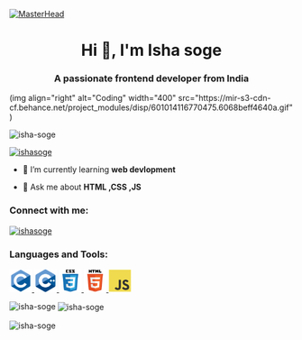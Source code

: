 [![MasterHead](![image](https://github.com/Isha-Soge/Isha-Soge/assets/141307751/05fae065-3048-44c4-84b3-c4760a3c0a9b)
)](https://Isha-Soge.io)
<h1 align="center">Hi 👋, I'm Isha soge</h1>
<h3 align="center">A passionate frontend developer from India</h3>
(img align="right" alt="Coding" width="400" src="https://mir-s3-cdn-cf.behance.net/project_modules/disp/601014116770475.6068beff4640a.gif")

<p align="left"> <img src="https://komarev.com/ghpvc/?username=isha-soge&label=Profile%20views&color=0e75b6&style=flat" alt="isha-soge" /> </p>

<p align="left"> <a href="https://twitter.com/ishasoge" target="blank"><img src="https://img.shields.io/twitter/follow/ishasoge?logo=twitter&style=for-the-badge" alt="ishasoge" /></a> </p>

- 🌱 I’m currently learning **web devlopment**

- 💬 Ask me about **HTML ,CSS ,JS**

<h3 align="left">Connect with me:</h3>
<p align="left">
<a href="https://twitter.com/ishasoge" target="blank"><img align="center" src="https://raw.githubusercontent.com/rahuldkjain/github-profile-readme-generator/master/src/images/icons/Social/twitter.svg" alt="ishasoge" height="30" width="40" /></a>
</p>

<h3 align="left">Languages and Tools:</h3>
<p align="left"> <a href="https://www.cprogramming.com/" target="_blank" rel="noreferrer"> <img src="https://raw.githubusercontent.com/devicons/devicon/master/icons/c/c-original.svg" alt="c" width="40" height="40"/> </a> <a href="https://www.w3schools.com/cpp/" target="_blank" rel="noreferrer"> <img src="https://raw.githubusercontent.com/devicons/devicon/master/icons/cplusplus/cplusplus-original.svg" alt="cplusplus" width="40" height="40"/> </a> <a href="https://www.w3schools.com/css/" target="_blank" rel="noreferrer"> <img src="https://raw.githubusercontent.com/devicons/devicon/master/icons/css3/css3-original-wordmark.svg" alt="css3" width="40" height="40"/> </a> <a href="https://www.w3.org/html/" target="_blank" rel="noreferrer"> <img src="https://raw.githubusercontent.com/devicons/devicon/master/icons/html5/html5-original-wordmark.svg" alt="html5" width="40" height="40"/> </a> <a href="https://developer.mozilla.org/en-US/docs/Web/JavaScript" target="_blank" rel="noreferrer"> <img src="https://raw.githubusercontent.com/devicons/devicon/master/icons/javascript/javascript-original.svg" alt="javascript" width="40" height="40"/> </a> </p>

<p><img align="left" src="https://github-readme-stats.vercel.app/api/top-langs?username=isha-soge&show_icons=true&locale=en&layout=compact" alt="isha-soge" /></p>

<p>&nbsp;<img align="center" src="https://github-readme-stats.vercel.app/api?username=isha-soge&show_icons=true&locale=en" alt="isha-soge" /></p>

<p><img align="center" src="https://github-readme-streak-stats.herokuapp.com/?user=isha-soge&" alt="isha-soge" /></p>

